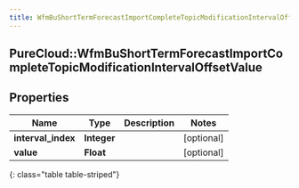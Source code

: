 ```yaml
---
title: WfmBuShortTermForecastImportCompleteTopicModificationIntervalOffsetValue
---
```

## PureCloud::WfmBuShortTermForecastImportCompleteTopicModificationIntervalOffsetValue

## Properties

|Name | Type | Description | Notes|
|------------ | ------------- | ------------- | -------------|
| **interval_index** | **Integer** |  | [optional] |
| **value** | **Float** |  | [optional] |
{: class="table table-striped"}


